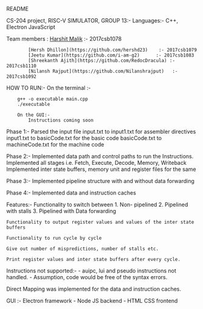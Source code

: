README

CS-204 project, RISC-V SIMULATOR, GROUP 13:-
Languages:- C++, Electron JavaScript 

Team members : 
            [Harshit Malik](https://github.com/HarshitMalik)   :- 2017csb1078
            
            [Hersh Dhillon](https://github.com/hershd23)    :- 2017csb1079
            [Jeetu Kumar](https://github.com/i-am-g2)      :- 2017csb1083
            [Shreekanth Ajith](https://github.com/RedocDracula) :- 2017csb1110
            [Nilansh Rajput](https://github.com/Nilanshrajput)   :- 2017csb1092


HOW TO RUN:-
        On the terminal :-

        g++ -o executable main.cpp
        ./executable

        On the GUI:-
            Instructions coming soon

Phase 1:-
Parsed the input file
                input.txt to input1.txt for assembler directives
                input1.txt to basicCode.txt for the basic code 
                basicCode.txt to machineCode.txt for the machine code

Phase 2:-
Implemented data path and control paths to run the Instructions.
Implemented all stages i.e. Fetch, Execute, Decode, Memory, Writeback
Implemented inter state buffers, memory unit and register files for the same

Phase 3:-
Implemented pipeline structure with and without data forwarding

Phase 4:-
Implemented data and instruction caches

Features:-
    Functionality to switch between 
        1. Non- pipelined
        2. Pipelined with stalls
        3. Pipelined with Data forwarding
    
    Functionality to output register values and values of the inter state buffers

    Functionality to run cycle by cycle

    Give out number of mispredictions, number of stalls etc.

    Print register values and inter state buffers after every cycle.

Instructions not supported:-
    - auipc, lui and pseudo instructions not handled.
    - Assumption, code would be free of the syntax errors.

Direct Mapping was implemented for the data and instruction caches.

GUI :- Electron framework
            - Node JS backend
            - HTML CSS frontend
